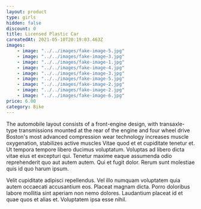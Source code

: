 ```yaml
---
layout: product
type: girls
hidden: false
discount: 0
title: Licensed Plastic Car
careatedAt: 2021-05-10T20:19:03.463Z
images:
    - image: "../../images/fake-image-5.jpg"
    - image: "../../images/fake-image-3.jpg"
    - image: "../../images/fake-image-1.jpg"
    - image: "../../images/fake-image-4.jpg"
    - image: "../../images/fake-image-3.jpg"
    - image: "../../images/fake-image-5.jpg"
    - image: "../../images/fake-image-2.jpg"
    - image: "../../images/fake-image-2.jpg"
    - image: "../../images/fake-image-6.jpg"
price: 6.00
category: Bike
---
```

The automobile layout consists of a front-engine design, with transaxle-type transmissions mounted at the rear of the engine and four wheel drive
Boston's most advanced compression wear technology increases muscle oxygenation, stabilizes active muscles
Vitae quod et et cupiditate tenetur et. Ut tempora tempore libero ducimus voluptatum. Voluptas ad libero dicta vitae eius et excepturi qui. Tenetur maxime eaque assumenda odio reprehenderit quo aut autem autem. Qui et fugit dolor. Rerum sunt molestiae quis id quo harum ipsum.
 Velit cupiditate adipisci repellendus. Vel illo numquam voluptatem quia autem occaecati accusantium eos. Placeat magnam dicta. Porro doloribus labore mollitia sint aperiam non nemo dolores. Laudantium placeat id et quae quos et alias et. Voluptatem ipsa esse nihil.
